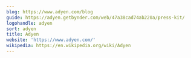 ```yaml
---
blog: https://www.adyen.com/blog
guide: https://adyen.getbynder.com/web/47a38cad74ab220a/press-kit/
logohandle: adyen
sort: adyen
title: Adyen
website: 'https://www.adyen.com/'
wikipedia: https://en.wikipedia.org/wiki/Adyen
---
```

